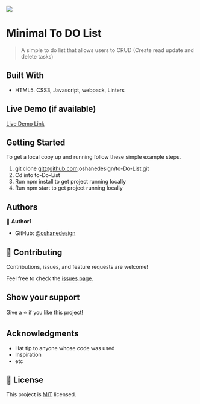 ![](https://img.shields.io/badge/Microverse-blueviolet)

# Minimal To DO List 

> A simple to do list that allows users to CRUD (Create read update and delete tasks)


## Built With

- HTML5. CSS3, Javascript, webpack, Linters



## Live Demo (if available)

[Live Demo Link](https://oshanedesign.github.io/minimalToDOList/)


## Getting Started


To get a local copy up and running follow these simple example steps.

1. git clone git@github.com:oshanedesign/to-Do-List.git
2. Cd into to-Do-List
3. Run npm install to get project running locally
4. Run npm start to get project running locally 


## Authors

👤 **Author1**

- GitHub: [@oshanedesign](https://github.com/oshanedesign)


## 🤝 Contributing

Contributions, issues, and feature requests are welcome!

Feel free to check the [issues page](../../issues/).

## Show your support

Give a ⭐️ if you like this project!

## Acknowledgments

- Hat tip to anyone whose code was used
- Inspiration
- etc

## 📝 License

This project is [MIT](./MIT.md) licensed.
